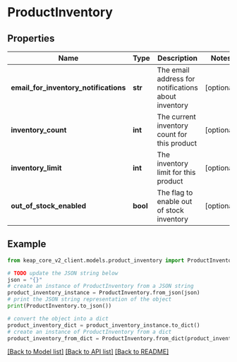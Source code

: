 # ProductInventory


## Properties

Name | Type | Description | Notes
------------ | ------------- | ------------- | -------------
**email_for_inventory_notifications** | **str** | The email address for notifications about inventory | [optional] 
**inventory_count** | **int** | The current inventory count for this product | [optional] 
**inventory_limit** | **int** | The inventory limit for this product | [optional] 
**out_of_stock_enabled** | **bool** | The flag to enable out of stock inventory | [optional] 

## Example

```python
from keap_core_v2_client.models.product_inventory import ProductInventory

# TODO update the JSON string below
json = "{}"
# create an instance of ProductInventory from a JSON string
product_inventory_instance = ProductInventory.from_json(json)
# print the JSON string representation of the object
print(ProductInventory.to_json())

# convert the object into a dict
product_inventory_dict = product_inventory_instance.to_dict()
# create an instance of ProductInventory from a dict
product_inventory_from_dict = ProductInventory.from_dict(product_inventory_dict)
```
[[Back to Model list]](../README.md#documentation-for-models) [[Back to API list]](../README.md#documentation-for-api-endpoints) [[Back to README]](../README.md)


